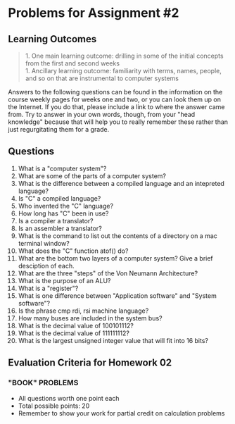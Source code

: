 # Problems for Assignment #2
## Learning Outcomes
<blockquote>
1. One main learning outcome: drilling in some of the initial concepts from the first and second weeks<br />
1. Ancillary learning outcome: familiarity with terms, names, people, and so on that are instrumental to computer systems
</blockquote>

Answers to the following questions can be found in the information on the course weekly pages for weeks one and two, or you can look them up on the Internet. If you do that, please include a link to where the answer came from.  Try to answer in your own words, though, from your "head knowledge" because that will help you to really remember these rather than just regurgitating them for a grade.

## Questions
1. What is a "computer system"?
1. What are some of the parts of a computer system?
1. What is the difference between a compiled language and an intepreted language?
1. Is "C" a compiled language?
1. Who invented the "C" language?
1. How long has "C" been in use?
1. Is a compiler a translator?
1. Is an assembler a translator?
1. What is the command to list out the contents of a directory on a mac terminal window?
1. What does the "C" function atof() do?
1. What are the bottom two layers of a computer system? Give a brief desciption of each.
1. What are the three "steps" of the Von Neumann Architecture?
1. What is the purpose of an ALU?
1. What is a "register"?
1. What is one difference between "Application software" and "System software"?
1. Is the phrase cmp rdi, rsi machine language?
1. How many buses are included in the system bus?
1. What is the decimal value of 100101112?
1. What is the decimal value of 111111112?
1. What is the largest unsigned integer value that will fit into 16 bits? 

## Evaluation Criteria for Homework 02
### "BOOK" PROBLEMS
  - All questions worth one point each
  - Total possible points: 20
  - Remember to show your work for partial credit on calculation problems

